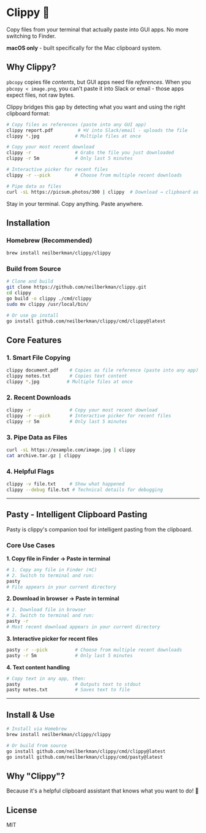 # Clippy 📎

Copy files from your terminal that actually paste into GUI apps. No more switching to Finder.

**macOS only** - built specifically for the Mac clipboard system.

## Why Clippy?

`pbcopy` copies file _contents_, but GUI apps need file _references_. When you `pbcopy < image.png`, you can't paste it into Slack or email - those apps expect files, not raw bytes.

Clippy bridges this gap by detecting what you want and using the right clipboard format:

```bash
# Copy files as references (paste into any GUI app)
clippy report.pdf         # ⌘V into Slack/email - uploads the file
clippy *.jpg             # Multiple files at once

# Copy your most recent download
clippy -r                # Grabs the file you just downloaded
clippy -r 5m             # Only last 5 minutes

# Interactive picker for recent files
clippy -r --pick         # Choose from multiple recent downloads

# Pipe data as files
curl -sL https://picsum.photos/300 | clippy  # Download → clipboard as file
```

Stay in your terminal. Copy anything. Paste anywhere.

## Installation

### Homebrew (Recommended)

```bash
brew install neilberkman/clippy/clippy
```

### Build from Source

```bash
# Clone and build
git clone https://github.com/neilberkman/clippy.git
cd clippy
go build -o clippy ./cmd/clippy
sudo mv clippy /usr/local/bin/

# Or use go install
go install github.com/neilberkman/clippy/cmd/clippy@latest
```

## Core Features

### 1. Smart File Copying
```bash
clippy document.pdf    # Copies as file reference (paste into any app)
clippy notes.txt       # Copies text content
clippy *.jpg          # Multiple files at once
```

### 2. Recent Downloads
```bash
clippy -r              # Copy your most recent download
clippy -r --pick       # Interactive picker for recent files
clippy -r 5m           # Only last 5 minutes
```

### 3. Pipe Data as Files
```bash
curl -sL https://example.com/image.jpg | clippy
cat archive.tar.gz | clippy
```

### 4. Helpful Flags
```bash
clippy -v file.txt     # Show what happened
clippy --debug file.txt # Technical details for debugging
```

---

## Pasty - Intelligent Clipboard Pasting

Pasty is clippy's companion tool for intelligent pasting from the clipboard.

### Core Use Cases

**1. Copy file in Finder → Paste in terminal**
```bash
# 1. Copy any file in Finder (⌘C)
# 2. Switch to terminal and run:
pasty
# File appears in your current directory
```

**2. Download in browser → Paste in terminal**
```bash
# 1. Download file in browser
# 2. Switch to terminal and run:
pasty -r
# Most recent download appears in your current directory
```

**3. Interactive picker for recent files**
```bash
pasty -r --pick          # Choose from multiple recent downloads
pasty -r 5m              # Only last 5 minutes
```

**4. Text content handling**
```bash
# Copy text in any app, then:
pasty                    # Outputs text to stdout
pasty notes.txt          # Saves text to file
```

---

## Install & Use

```bash
# Install via Homebrew
brew install neilberkman/clippy/clippy

# Or build from source
go install github.com/neilberkman/clippy/cmd/clippy@latest
go install github.com/neilberkman/clippy/cmd/pasty@latest
```

## Why "Clippy"?

Because it's a helpful clipboard assistant that knows what you want to do! 📎

## License

MIT